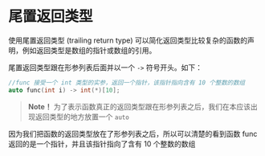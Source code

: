 # 尾置返回类型

使用尾置返回类型 (trailing return type) 可以简化返回类型比较复杂的函数的声明，例如返回类型是数组的指针或数组的引用。

尾置返回类型跟在形参列表后面并以一个 `->` 符号开头。如下：

```c++
//func 接受一个 int 类型的实参，返回一个指针，该指针指向含有 10 个整数的数组
auto func(int i) -> int(*)[10];
```

> **Note！** 为了表示函数真正的返回类型跟在形参列表之后，我们在本应该出现返回类型的地方放置一个 `auto`

因为我们把函数的返回类型放在了形参列表之后，所以可以清楚的看到函数 func 返回的是一个指针，并且该指针指向了含有 10 个整数的数组